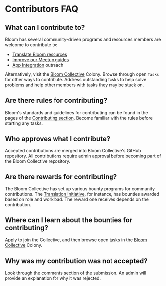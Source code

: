 # Contributors FAQ

## What can I contribute to?

Bloom has several community-driven programs and resources members are welcome to contribute to:

- [Translate Bloom resources](/translations/README.md)
- [Improve our Meetup guides](/meetups/README.md)
- [App Integration](/outreach/README.md) outreach

Alternatively, visit the [Bloom Collective](https://colony.io/colony/bloomcollective) Colony. Browse through open `Tasks` for other ways to contribute. Address outstanding tasks to help solve problems and help other members with tasks they may be stuck on.

## Are there rules for contributing?

Bloom's standards and guidelines for contributing can be found in the pages of the [Contributing section](https://github.com/hellobloom/collective-program/contributing/README.md). Become familiar with the rules before starting any tasks.

## Who approves what I contribute?

Accepted contributions are merged into Bloom Collective's GitHub repository. All contributions require admin approval before becoming part of the Bloom Collective repository.

## Are there rewards for contributing?

The Bloom Collective has set up various bounty programs for community contributions. The [Translation Initiative](/translations/README.md), for instance, has bounties awarded based on role and workload. The reward one receives depends on the contribution.

## Where can I learn about the bounties for contributing?

Apply to join the Collective, and then browse open tasks in the [Bloom Collective](https://colony.io/colony/bloomcollective) Colony.

## Why was my contribution was not accepted?

Look through the comments section of the submission. An admin will provide an explanation for why it was rejected.

